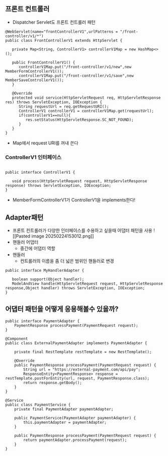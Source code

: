 ## 프론트 컨트롤러

- Dispatcher Servlet도 프론트 컨트롤러 패턴

```
@WebServlet(name="frontControllerV1",urlPatterns = "/front-controller/v1/*")
public class FrontControllerV1 extends HttpServlet {

   private Map<String, ControllerV1> controllerV1Map = new HashMap<>();

   public FrontControllerV1() {
      controllerV1Map.put("/front-controller/v1/new",new MemberFormControllerV1());
      controllerV1Map.put("/front-controller/v1/save",new MemberSaveControllerV1());
   }

   @Override
   protected void service(HttpServletRequest req, HttpServletResponse res) throws ServletException, IOException {
      String requestUrl = req.getRequestURI();
      ControllerV1 controllerV1 = controllerV1Map.get(requestUrl);
      if(controllerV1==null){
         res.setStatus(HttpServletResponse.SC_NOT_FOUND);
      }
   }
}
```

- Map에서 request URI를 꺼내 쓴다

### ControllerV1 인터페이스

```

public interface ControllerV1 {

   void process(HttpServletRequest request, HttpServletResponse response) throws ServletException, IOException;
}
```

- MemberFormControllerV1가 ControllerV1을 implements한다!

## Adapter패턴

- 프론트 컨트롤러가 다양한 인터페이스를 수용하고 싶을때 어댑터 패턴을 사용
  ![[Pasted image 20250224153012.png]]
- 핸들러 어댑터
  - 중간에 어댑터 역할
- 핸들러
  - 컨트롤러의 이름을 좀 더 넓은 범위인 핸들러로 변경

```
public interface MyHandlerAdapter {

   boolean support(Object handler);
   ModelAndView handle(HttpServletRequest request, HttpServletResponse response,Object handler) throws ServletException, IOException;
}
```

## 어댑터 패턴을 어떻게 응용해볼수 있을까?

```
public interface PaymentAdapter {
    PaymentResponse processPayment(PaymentRequest request);
}

@Component
public class ExternalPaymentAdapter implements PaymentAdapter {

    private final RestTemplate restTemplate = new RestTemplate();

    @Override
    public PaymentResponse processPayment(PaymentRequest request) {
        String url = "https://external-payment.com/api/pay";
        ResponseEntity<PaymentResponse> response = restTemplate.postForEntity(url, request, PaymentResponse.class);
        return response.getBody();
    }
}

@Service
public class PaymentService {
    private final PaymentAdapter paymentAdapter;

    public PaymentService(PaymentAdapter paymentAdapter) {
        this.paymentAdapter = paymentAdapter;
    }

    public PaymentResponse processPayment(PaymentRequest request) {
        return paymentAdapter.processPayment(request);
    }
}

```
